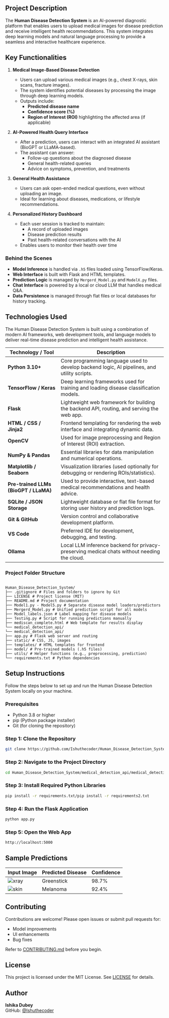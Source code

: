 
##  Project Description

The **Human Disease Detection System** is an AI-powered diagnostic platform that enables users to upload medical images for disease prediction and receive intelligent health recommendations. This system integrates deep learning models and natural language processing to provide a seamless and interactive healthcare experience.


##  Key Functionalities

1. **Medical Image-Based Disease Detection**
   - Users can upload various medical images (e.g., chest X-rays, skin scans, fracture images).
   - The system identifies potential diseases by processing the image through deep learning models.
   - Outputs include:
     - **Predicted disease name**
     - **Confidence score (%)**
     - **Region of Interest (ROI)** highlighting the affected area (if applicable)

2. **AI-Powered Health Query Interface**
   - After a prediction, users can interact with an integrated AI assistant (BioGPT or LLaMA-based).
   - The assistant can answer:
     - Follow-up questions about the diagnosed disease
     - General health-related queries
     - Advice on symptoms, prevention, and treatments

3. **General Health Assistance**
   - Users can ask open-ended medical questions, even without uploading an image.
   - Ideal for learning about diseases, medications, or lifestyle recommendations.

4. **Personalized History Dashboard**
   - Each user session is tracked to maintain:
     - A record of uploaded images
     - Disease prediction results
     - Past health-related conversations with the AI
   - Enables users to monitor their health over time

###  Behind the Scenes

- **Model Inference** is handled via `.h5` files loaded using TensorFlow/Keras.
- **Web Interface** is built with Flask and HTML templates.
- **Prediction Logic** is managed by `Mergerd_Model.py` and `ModelX.py` files.
- **Chat Interface** is powered by a local or cloud LLM that handles medical Q&A.
- **Data Persistence** is managed through flat files or local databases for history tracking.



##  Technologies Used

The Human Disease Detection System is built using a combination of modern AI frameworks, web development tools, and language models to deliver real-time disease prediction and intelligent health assistance.

| Technology / Tool         | Description                                                                                  |
|--------------------------|----------------------------------------------------------------------------------------------|
| **Python 3.10+**          | Core programming language used to develop backend logic, AI pipelines, and utility scripts. |
| **TensorFlow / Keras**    | Deep learning frameworks used for training and loading disease classification models.        |
| **Flask**                 | Lightweight web framework for building the backend API, routing, and serving the web app.   |
| **HTML / CSS / Jinja2**   | Frontend templating for rendering the web interface and integrating dynamic data.            |
| **OpenCV**                | Used for image preprocessing and Region of Interest (ROI) extraction.                        |
| **NumPy & Pandas**        | Essential libraries for data manipulation and numerical operations.                          |
| **Matplotlib / Seaborn**  | Visualization libraries (used optionally for debugging or rendering ROIs/statistics).        |
| **Pre-trained LLMs (BioGPT / LLaMA)** | Used to provide interactive, text-based medical recommendations and health advice. |
| **SQLite / JSON Storage** | Lightweight database or flat file format for storing user history and prediction logs.       |
| **Git & GitHub**          | Version control and collaborative development platform.                                      |
| **VS Code**               | Preferred IDE for development, debugging, and testing.                                       |
| **Ollama**                | Local LLM inference backend for privacy-preserving medical chats without needing the cloud.  |


###  Project Folder Structure

```

Human_Disease_Detection_System/
├── .gitignore # Files and folders to ignore by Git
├── LICENSE # Project license (MIT)
├── README.md # Project documentation
├── Model1.py - Model5.py # Separate disease model loaders/predictors
├── Mergerd_Model.py # Unified prediction script for all models
├── Model_labels.json # Label mapping for disease models
├── Testing.py # Script for running predictions manually
├── mediscan_complete.html # Web template for results display
└── medical_detection_api/
└── medical_detection_api/
├── app.py # Flask web server and routing
├── static/ # CSS, JS, images
├── templates/ # HTML templates for frontend
├── model/ # Pre-trained models (.h5 files)
├── utils/ # Helper functions (e.g., preprocessing, prediction)
└── requirements.txt # Python dependencies

```


##  Setup Instructions

Follow the steps below to set up and run the Human Disease Detection System locally on your machine.

###  Prerequisites

- Python 3.8 or higher
- pip (Python package installer)
- Git (for cloning the repository)

###  Step 1: Clone the Repository

```bash
git clone https://github.com/Ishuthecoder/Human_Disease_Detection_System.git

```

###  Step 2: Navigate to the Project Directory

```bash
cd Human_Disease_Detection_System/medical_detection_api/medical_detection_api

```

###  Step 3: Install Required Python Libraries

```bash
pip install -r requirements.txt/pip install -r requirements2.txt

```

###  Step 4: Run the Flask Application

```bash
python app.py

```

###  Step 5: Open the Web App

```bash
http://localhost:5000

```


##  Sample Predictions

| Input Image | Predicted Disease | Confidence |
|-------------|-------------------|------------|
| ![xray]("C:\Pictures\bone_fracture.jpg") | Greenstick | 98.7% |
| ![skin]("C:\Pictures\skin_disease.jpg") | Melanoma | 92.4% |


##  Contributing

Contributions are welcome! Please open issues or submit pull requests for:
- Model improvements
- UI enhancements
- Bug fixes

Refer to [CONTRIBUTING.md](CONTRIBUTING.md) before you begin.


##  License

This project is licensed under the MIT License. See [LICENSE](LICENSE) for details.


##  Author

**Ishika Dubey**  
GitHub: [@Ishuthecoder](https://github.com/Ishuthecoder)  

